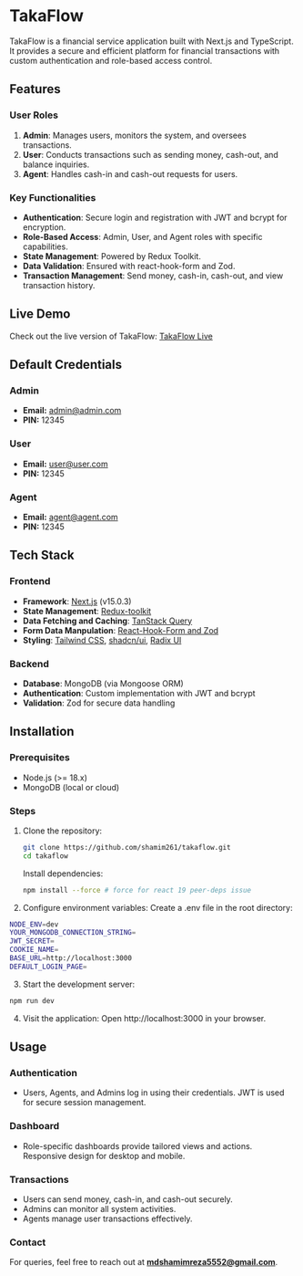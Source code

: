 # TakaFlow

TakaFlow is a financial service application built with Next.js and TypeScript. It provides a secure and efficient platform for financial transactions with custom authentication and role-based access control.

## Features

### User Roles

1. **Admin**: Manages users, monitors the system, and oversees transactions.
2. **User**: Conducts transactions such as sending money, cash-out, and balance inquiries.
3. **Agent**: Handles cash-in and cash-out requests for users.

### Key Functionalities

- **Authentication**: Secure login and registration with JWT and bcrypt for encryption.
- **Role-Based Access**: Admin, User, and Agent roles with specific capabilities.
- **State Management**: Powered by Redux Toolkit.
- **Data Validation**: Ensured with react-hook-form and Zod.
- **Transaction Management**: Send money, cash-in, cash-out, and view transaction history.

## Live Demo

Check out the live version of TakaFlow: [TakaFlow Live](https://takaflow.vercel.app)

## Default Credentials

### Admin

- **Email:** admin@admin.com
- **PIN:** 12345

### User

- **Email:** user@user.com
- **PIN:** 12345

### Agent

- **Email:** agent@agent.com
- **PIN:** 12345

## Tech Stack

### Frontend

- **Framework**: [Next.js](https://nextjs.org/) (v15.0.3)
- **State Management**: [Redux-toolkit](https://redux-toolkit.js.org/)
- **Data Fetching and Caching**: [TanStack Query](https://tanstack.com/query/latest)
- **Form Data Manpulation**: [React-Hook-Form and Zod]("")
- **Styling**: [Tailwind CSS](https://tailwindcss.com/), [shadcn/ui](https://ui.shadcn.dev/), [Radix UI](https://www.radix-ui.com/)

### Backend

- **Database**: MongoDB (via Mongoose ORM)
- **Authentication**: Custom implementation with JWT and bcrypt
- **Validation**: Zod for secure data handling

## Installation

### Prerequisites

- Node.js (>= 18.x)
- MongoDB (local or cloud)

### Steps

1. Clone the repository:

   ```bash
   git clone https://github.com/shamim261/takaflow.git
   cd takaflow
   ```

   Install dependencies:

   ```bash
   npm install --force # force for react 19 peer-deps issue
   ```

2. Configure environment variables: Create a .env file in the root directory:

```bash
NODE_ENV=dev
YOUR_MONGODB_CONNECTION_STRING=
JWT_SECRET=
COOKIE_NAME=
BASE_URL=http://localhost:3000
DEFAULT_LOGIN_PAGE=
```

3. Start the development server:

```bash
npm run dev
```

4. Visit the application: Open http://localhost:3000 in your browser.

## Usage

### Authentication

- Users, Agents, and Admins log in using their credentials.
  JWT is used for secure session management.

### Dashboard

- Role-specific dashboards provide tailored views and actions.
  Responsive design for desktop and mobile.

### Transactions

- Users can send money, cash-in, and cash-out securely.
- Admins can monitor all system activities.
- Agents manage user transactions effectively.

### Contact

For queries, feel free to reach out at **mdshamimreza5552@gmail.com**.

